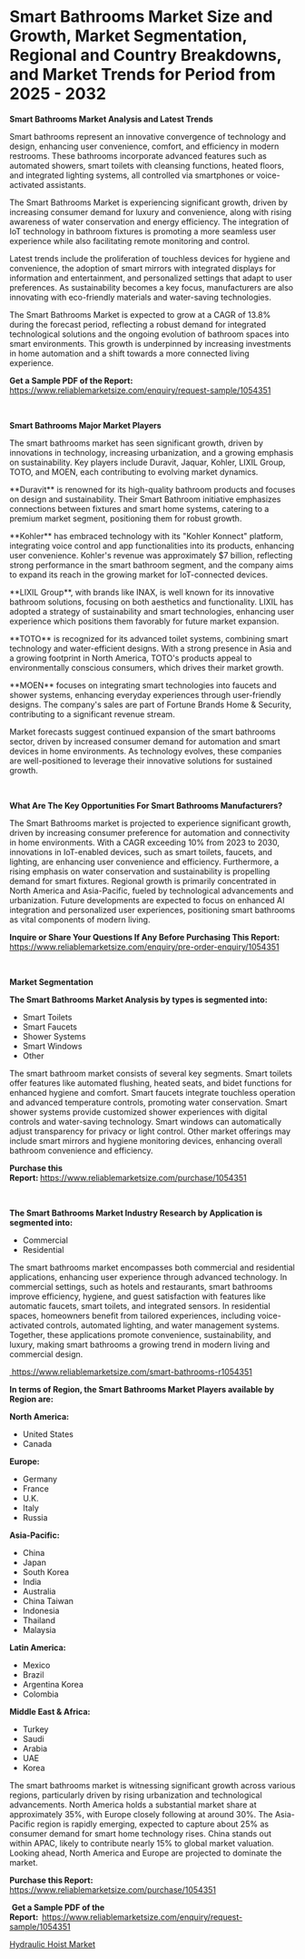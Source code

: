 <p><h1>Smart Bathrooms Market Size and Growth, Market Segmentation, Regional and Country Breakdowns, and Market Trends for Period from 2025 -  2032</h1></p><p><strong>Smart Bathrooms Market Analysis and Latest Trends</strong></p>
<p><p>Smart bathrooms represent an innovative convergence of technology and design, enhancing user convenience, comfort, and efficiency in modern restrooms. These bathrooms incorporate advanced features such as automated showers, smart toilets with cleansing functions, heated floors, and integrated lighting systems, all controlled via smartphones or voice-activated assistants.</p><p>The Smart Bathrooms Market is experiencing significant growth, driven by increasing consumer demand for luxury and convenience, along with rising awareness of water conservation and energy efficiency. The integration of IoT technology in bathroom fixtures is promoting a more seamless user experience while also facilitating remote monitoring and control.</p><p>Latest trends include the proliferation of touchless devices for hygiene and convenience, the adoption of smart mirrors with integrated displays for information and entertainment, and personalized settings that adapt to user preferences. As sustainability becomes a key focus, manufacturers are also innovating with eco-friendly materials and water-saving technologies.</p><p>The Smart Bathrooms Market is expected to grow at a CAGR of 13.8% during the forecast period, reflecting a robust demand for integrated technological solutions and the ongoing evolution of bathroom spaces into smart environments. This growth is underpinned by increasing investments in home automation and a shift towards a more connected living experience.</p></p>
<p><strong>Get a Sample PDF of the Report:&nbsp;</strong> <a href="https://www.reliablemarketsize.com/enquiry/request-sample/1054351?utm_campaign=3552&utm_medium=2&utm_source=Github&utm_content=ia&utm_term=08042025&utm_id=smart-bathrooms">https://www.reliablemarketsize.com/enquiry/request-sample/1054351</a></p>
<p>&nbsp;</p>
<p><strong>Smart Bathrooms Major Market Players</strong></p>
<p><p>The smart bathrooms market has seen significant growth, driven by innovations in technology, increasing urbanization, and a growing emphasis on sustainability. Key players include Duravit, Jaquar, Kohler, LIXIL Group, TOTO, and MOEN, each contributing to evolving market dynamics.</p><p>**Duravit** is renowned for its high-quality bathroom products and focuses on design and sustainability. Their Smart Bathroom initiative emphasizes connections between fixtures and smart home systems, catering to a premium market segment, positioning them for robust growth.</p><p>**Kohler** has embraced technology with its "Kohler Konnect" platform, integrating voice control and app functionalities into its products, enhancing user convenience. Kohler's revenue was approximately $7 billion, reflecting strong performance in the smart bathroom segment, and the company aims to expand its reach in the growing market for IoT-connected devices.</p><p>**LIXIL Group**, with brands like INAX, is well known for its innovative bathroom solutions, focusing on both aesthetics and functionality. LIXIL has adopted a strategy of sustainability and smart technologies, enhancing user experience which positions them favorably for future market expansion.</p><p>**TOTO** is recognized for its advanced toilet systems, combining smart technology and water-efficient designs. With a strong presence in Asia and a growing footprint in North America, TOTO's products appeal to environmentally conscious consumers, which drives their market growth.</p><p>**MOEN** focuses on integrating smart technologies into faucets and shower systems, enhancing everyday experiences through user-friendly designs. The company's sales are part of Fortune Brands Home & Security, contributing to a significant revenue stream.</p><p>Market forecasts suggest continued expansion of the smart bathrooms sector, driven by increased consumer demand for automation and smart devices in home environments. As technology evolves, these companies are well-positioned to leverage their innovative solutions for sustained growth.</p></p>
<p>&nbsp;</p>
<p><strong>What Are The Key Opportunities For Smart Bathrooms Manufacturers?</strong></p>
<p><p>The Smart Bathrooms market is projected to experience significant growth, driven by increasing consumer preference for automation and connectivity in home environments. With a CAGR exceeding 10% from 2023 to 2030, innovations in IoT-enabled devices, such as smart toilets, faucets, and lighting, are enhancing user convenience and efficiency. Furthermore, a rising emphasis on water conservation and sustainability is propelling demand for smart fixtures. Regional growth is primarily concentrated in North America and Asia-Pacific, fueled by technological advancements and urbanization. Future developments are expected to focus on enhanced AI integration and personalized user experiences, positioning smart bathrooms as vital components of modern living.</p></p>
<p><strong>Inquire or Share Your Questions If Any Before Purchasing This Report:</strong> <a href="https://www.reliablemarketsize.com/enquiry/pre-order-enquiry/1054351?utm_campaign=3552&utm_medium=2&utm_source=Github&utm_content=ia&utm_term=08042025&utm_id=smart-bathrooms">https://www.reliablemarketsize.com/enquiry/pre-order-enquiry/1054351</a></p>
<p>&nbsp;</p>
<p><strong>Market Segmentation</strong></p>
<p><strong>The Smart Bathrooms Market Analysis by types is segmented into:</strong></p>
<p><ul><li>Smart Toilets</li><li>Smart Faucets</li><li>Shower Systems</li><li>Smart Windows</li><li>Other</li></ul></p>
<p><p>The smart bathroom market consists of several key segments. Smart toilets offer features like automated flushing, heated seats, and bidet functions for enhanced hygiene and comfort. Smart faucets integrate touchless operation and advanced temperature controls, promoting water conservation. Smart shower systems provide customized shower experiences with digital controls and water-saving technology. Smart windows can automatically adjust transparency for privacy or light control. Other market offerings may include smart mirrors and hygiene monitoring devices, enhancing overall bathroom convenience and efficiency.</p></p>
<p><strong>Purchase this Report:&nbsp;</strong><a href="https://www.reliablemarketsize.com/purchase/1054351?utm_campaign=3552&utm_medium=2&utm_source=Github&utm_content=ia&utm_term=08042025&utm_id=smart-bathrooms">https://www.reliablemarketsize.com/purchase/1054351</a></p>
<p>&nbsp;</p>
<p><strong>The Smart Bathrooms Market Industry Research by Application is segmented into:</strong></p>
<p><ul><li>Commercial</li><li>Residential</li></ul></p>
<p><p>The smart bathrooms market encompasses both commercial and residential applications, enhancing user experience through advanced technology. In commercial settings, such as hotels and restaurants, smart bathrooms improve efficiency, hygiene, and guest satisfaction with features like automatic faucets, smart toilets, and integrated sensors. In residential spaces, homeowners benefit from tailored experiences, including voice-activated controls, automated lighting, and water management systems. Together, these applications promote convenience, sustainability, and luxury, making smart bathrooms a growing trend in modern living and commercial design.</p></p>
<p><a href="https://www.reliablemarketsize.com/smart-bathrooms-r1054351?utm_campaign=3552&utm_medium=2&utm_source=Github&utm_content=ia&utm_term=08042025&utm_id=smart-bathrooms">&nbsp;https://www.reliablemarketsize.com/smart-bathrooms-r1054351</a></p>
<p><strong>In terms of Region, the Smart Bathrooms Market Players available by Region are:</strong></p>
<p>
    <p> <strong> North America: </strong>
        <ul>
            <li>United States</li>
            <li>Canada</li>
        </ul>
        </p> 
    <p> <strong> Europe: </strong>
        <ul>
            <li>Germany</li>
            <li>France</li>
            <li>U.K.</li>
            <li>Italy</li>
            <li>Russia</li>
        </ul>
        </p> 
    <p> <strong> Asia-Pacific: </strong>
        <ul>
            <li>China</li>
            <li>Japan</li>
            <li>South Korea</li>
            <li>India</li>
            <li>Australia</li>
            <li>China Taiwan</li>
            <li>Indonesia</li>
            <li>Thailand</li>
            <li>Malaysia</li>
        </ul>
        </p> 
    <p> <strong> Latin America: </strong>
        <ul>
            <li>Mexico</li>
            <li>Brazil</li>
            <li>Argentina Korea</li>
            <li>Colombia</li>
        </ul>
        </p> 
    <p> <strong> Middle East & Africa: </strong>
        <ul>
            <li>Turkey</li>
            <li>Saudi</li>
            <li>Arabia</li>
            <li>UAE</li>
            <li>Korea</li>
        </ul>
    </p>
    </p>
<p><p>The smart bathrooms market is witnessing significant growth across various regions, particularly driven by rising urbanization and technological advancements. North America holds a substantial market share at approximately 35%, with Europe closely following at around 30%. The Asia-Pacific region is rapidly emerging, expected to capture about 25% as consumer demand for smart home technology rises. China stands out within APAC, likely to contribute nearly 15% to global market valuation. Looking ahead, North America and Europe are projected to dominate the market.</p></p>
<p><strong>Purchase this Report: </strong><a href="https://www.reliablemarketsize.com/purchase/1054351?utm_campaign=3552&utm_medium=2&utm_source=Github&utm_content=ia&utm_term=08042025&utm_id=smart-bathrooms">https://www.reliablemarketsize.com/purchase/1054351</a></p>
<p>&nbsp;<strong>Get a Sample PDF of the Report:&nbsp;&nbsp;</strong><a href="https://www.reliablemarketsize.com/enquiry/request-sample/1054351?utm_campaign=3552&utm_medium=2&utm_source=Github&utm_content=ia&utm_term=08042025&utm_id=smart-bathrooms">https://www.reliablemarketsize.com/enquiry/request-sample/1054351</a></p>
<p><strong></strong></p>
<p><p><a href="https://github.com/boccalyver5k/Market-Research-Report-List-1/blob/main/hydraulic-hoist-market.md?utm_campaign=3552&utm_medium=2&utm_source=Github&utm_content=ia&utm_term=08042025&utm_id=smart-bathrooms">Hydraulic Hoist Market</a></p></p>